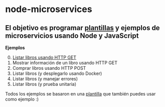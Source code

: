 # node-microservices
El objetivo es programar [plantillas](./00-template) y ejemplos de microservicios usando Node y JavaScript
---

**Ejemplos**

0. [Listar libros usando HTTP GET](./00-get)
1. Mostrar información de un libro usando HTTP GET
2. Comprar libros usando HTTP POST 
3. Listar libros (y desplegarlo usando Docker)
4. Listar libros (y manejar errores)
5. Listar libros (y prueba unitaria)

Todos los ejemplos se basaron en una [plantilla](./00-template) que también puedes usar como ejemplo :)